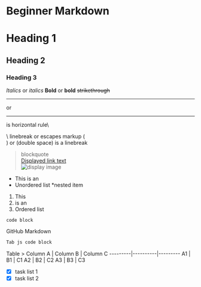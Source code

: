 # Beginner Markdown

# Heading 1
## Heading 2
### Heading 3

*Italics* or _italics_
**Bold** or __bold__
~~strikethrough~~

---
or
___
is horizontal rule\

\ linebreak or escapes markup
(<br/>) or (double space) is a linebreak<br/>
> blockquote\
[Displayed link text](https://websitelink)\
![display image](https://imagelocation.com/img/123.jpg)

* This is an
 * Unordered list
  *nested item
1. This 
1. is an
  1. Ordered list

`code block`

GitHub Markdown
```javascript
Tab js code block
```

Table >
Column A | Column B | Column C
---------|----------|---------
A1 | B1 | C1
A2 | B2 | C2
A3 | B3 | C3


* [x] task list 1
* [x] task list 2
